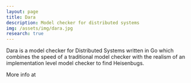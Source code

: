 ```yaml
---
layout: page
title: Dara
description: Model checker for distributed systems
img: /assets/img/dara.jpg
research: true
---
```


Dara is a model checker for Distributed Systems written in Go which combines the speed
of a traditional model checker with the realism of an implementation
level model checker to find Heisenbugs.

More info at <a href="https://github.com/DARA-Project" class="github"><i class="fab fa-github fa-fw fa-2x"></i></a>